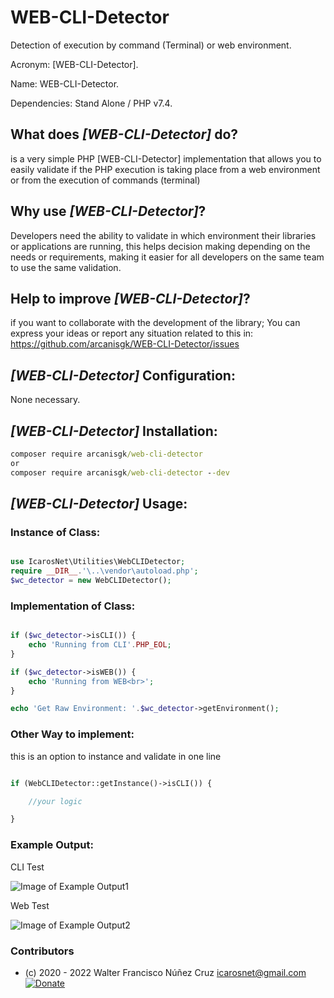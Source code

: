 # WEB-CLI-Detector

Detection of execution by command (Terminal) or web environment.

Acronym: [WEB-CLI-Detector].

Name: WEB-CLI-Detector.

Dependencies: Stand Alone / PHP v7.4.

## What does *[WEB-CLI-Detector]* do?

is a very simple PHP [WEB-CLI-Detector] implementation that allows you to easily validate if the PHP execution is taking place from a web environment or from the execution of commands (terminal)

## Why use *[WEB-CLI-Detector]*?

Developers need the ability to validate in which environment their libraries or applications are running, this helps decision making depending on the needs or requirements, making it easier for all
developers on the same team to use the same validation.

## Help to improve *[WEB-CLI-Detector]*?

if you want to collaborate with the development of the library; You can express your ideas or report any situation related to this in:
https://github.com/arcanisgk/WEB-CLI-Detector/issues

## *[WEB-CLI-Detector]* Configuration:

None necessary.

## *[WEB-CLI-Detector]* Installation:

```cmd
composer require arcanisgk/web-cli-detector
or 
composer require arcanisgk/web-cli-detector --dev
```

## *[WEB-CLI-Detector]* Usage:

### Instance of Class:

```php

use IcarosNet\Utilities\WebCLIDetector;
require __DIR__.'\..\vendor\autoload.php';
$wc_detector = new WebCLIDetector();

```

### Implementation of Class:

```php

if ($wc_detector->isCLI()) {
    echo 'Running from CLI'.PHP_EOL;
}

if ($wc_detector->isWEB()) {
    echo 'Running from WEB<br>';
}

echo 'Get Raw Environment: '.$wc_detector->getEnvironment();

```

### Other Way to implement:

this is an option to instance and validate in one line

```php

if (WebCLIDetector::getInstance()->isCLI()) {

    //your logic

}
```

### Example Output:

CLI Test

![Image of Example Output1](https://i.imgur.com/XrP19M7.png)

Web Test

![Image of Example Output2](https://i.imgur.com/gQwYlmO.png)

### Contributors

- (c) 2020 - 2022 Walter Francisco Núñez Cruz
  icarosnet@gmail.com [![Donate](https://img.shields.io/static/v1?label=Donate&message=PayPal.me/wnunez86&color=brightgreen)](https://www.paypal.me/wnunez86/4.99USD)

